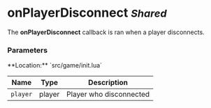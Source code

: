 onPlayerDisconnect <small class="pull-right">*Shared*</small>
==================

The **onPlayerDisconnect** callback is ran when a player disconnects.
<br>
<div class="panel panel-info">
  <div class="panel-heading">
    <h3 class="panel-title">Parameters</h3>
  </div>
  <div class="panel-body">
    <p>
      **Location:** `src/game/init.lua`
    </p>
  </div>

  | Name      | Type   | Description             |
  | --------- | ------ | ----------------------- |
  | `player`  | player | Player who disconnected |
</div>
